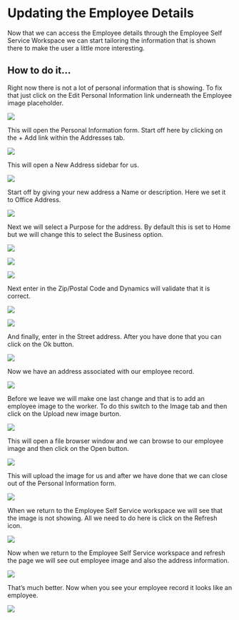 ﻿# Updating the Employee Details
Now that we can access the Employee details through the Employee Self Service Workspace we can start tailoring the information that is shown there to make the user a little more interesting.

## How to do it…

Right now there is not a lot of personal information that is showing.  To fix that just click on the Edit Personal Information link underneath the Employee image placeholder.

![](images/image_1.png)

This will open the Personal Information form.  Start off here by clicking on the + Add link within the Addresses tab.

![](images/image_2.png)

This will open a New Address sidebar for us.

![](images/image_3.png)

Start off by giving your new address a Name or description.  Here we set it to Office Address.

![](images/image_4.png)

Next we will select a Purpose for the address.  By default this is set to Home but we will change this to select the Business option.

![](images/image_5.png)

![](images/image_6.png)

![](images/image_7.png)

Next enter in the Zip/Postal Code and Dynamics will validate that it is correct.

![](images/image_8.png)

![](images/image_9.png)

And finally, enter in the Street address.After you have done that you can click on the Ok button.

![](images/image_10.png)

Now we have an address associated with our employee record.

![](images/image_11.png)

Before we leave we will make one last change and that is to add an employee image to the worker.  To do this switch to the Image tab and then click on the Upload new image burton.

![](images/image_12.png)

This will open a file browser window and we  can browse to our employee image and then click on the Open button.

![](images/image_13.png)

This will upload the image for us and after we have done that we can close out of the Personal Information form.

![](images/image_14.png)

When we return to the Employee Self Service workspace we will see that the image is not showing.All we need to do here is click on the Refresh icon.

![](images/image_15.png)

Now when we return to the Employee Self Service workspace and refresh the page we will see out employee image and also the address information.

![](images/image_16.png)

That’s much better.  Now when you see your employee record it looks like an employee.

![](images/image_17.png)


